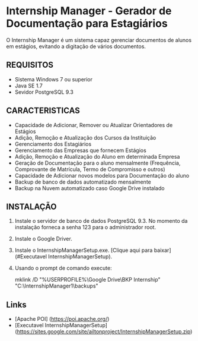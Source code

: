 # Internship Manager - Gerador de Documentação para Estagiários

O Internship Manager é um sistema capaz gerenciar documentos de alunos em estágios, evitando a digitação de vários documentos.

## REQUISITOS
 - Sistema Windows 7 ou superior
 - Java SE 1.7
 - Sevidor PostgreSQL 9.3

## CARACTERISTICAS
 - Capacidade de Adicionar, Remover ou Atualizar Orientadores de Estágios
 - Adição, Remoção e Atualização dos Cursos da Instituição
 - Gerenciamento dos Estagiários
 - Gerenciamento das Empresas que fornecem Estágios
 - Adição, Remoção e Atualização do Aluno em determinada Empresa
 - Geração de Documentação para o aluno mensalmente (Frequência, Comprovante de Matrícula, Termo de Compromisso e outros)
 - Capacidade de Adicionar novos modelos para Documentação do aluno
 - Backup de banco de dados automatizado mensalmente
 - Backup na Nuvem automatizado caso Google Drive instalado
 
## INSTALAÇÃO
1) Instale o servidor de banco de dados PostgreSQL 9.3. No momento da instalação forneca a senha 123 para o administrador root.

2) Instale o Google Driver.

3) Instale o InternshipManagerSetup.exe. [Clique aqui para baixar](#Executavel InternshipManagerSetup).

4) Usando o prompt de comando execute:

	mklink /D "%USERPROFILE%\Google Drive\BKP Internship"  "C:\InternshipManager1\backups"

## Links

 - [Apache POI] (https://poi.apache.org/)
 - [Executavel InternshipManagerSetup] (https://sites.google.com/site/ailtonproject/InternshipManagerSetup.zip)